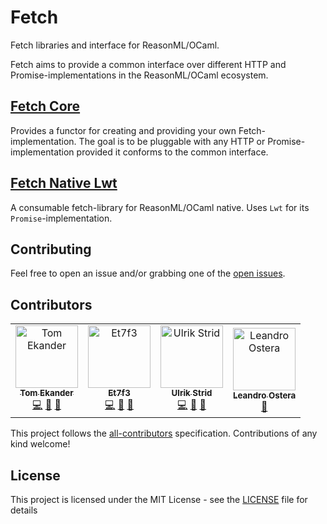 # Fetch

Fetch libraries and interface for ReasonML/OCaml.

Fetch aims to provide a common interface over different HTTP and Promise-implementations in the ReasonML/OCaml ecosystem.

## [Fetch Core](./src/fetch-core)

Provides a functor for creating and providing your own Fetch-implementation. The goal is to be pluggable with any HTTP or Promise-implementation provided it conforms to the common interface.

## [Fetch Native Lwt](./src/fetch-native-lwt)

A consumable fetch-library for ReasonML/OCaml native. Uses `Lwt` for its `Promise`-implementation.

## Contributing

Feel free to open an issue and/or grabbing one of the [open issues](https://github.com/lessp/reason-fetch/issues).

## Contributors

<!-- ALL-CONTRIBUTORS-LIST:START - Do not remove or modify this section -->
<!-- prettier-ignore-start -->
<!-- markdownlint-disable -->
<table>
  <tr>
    <td align="center"><a href="https://lessp.dev/"><img src="https://avatars3.githubusercontent.com/u/17602389?v=4" width="100px;" alt="Tom Ekander"/><br /><sub><b>Tom Ekander</b></sub></a><br /><a href="https://github.com/lessp/reason-fetch/commits?author=lessp" title="Code">💻</a> <a href="#ideas-lessp" title="Ideas, Planning, & Feedback">🤔</a> <a href="https://github.com/lessp/reason-fetch/commits?author=lessp" title="Documentation">📖</a></td>
    <td align="center"><a href="https://github.com/Et7f3"><img src="https://avatars2.githubusercontent.com/u/29592775?v=4" width="100px;" alt="Et7f3"/><br /><sub><b>Et7f3</b></sub></a><br /><a href="https://github.com/lessp/reason-fetch/commits?author=Et7f3" title="Code">💻</a> <a href="#ideas-Et7f3" title="Ideas, Planning, & Feedback">🤔</a> <a href="#review-Et7f3" title="Reviewed Pull Requests">👀</a></td>
    <td align="center"><a href="https://github.com/ulrikstrid"><img src="https://avatars3.githubusercontent.com/u/1607770?v=4" width="100px;" alt="Ulrik Strid"/><br /><sub><b>Ulrik Strid</b></sub></a><br /><a href="https://github.com/lessp/reason-fetch/commits?author=ulrikstrid" title="Code">💻</a> <a href="#ideas-ulrikstrid" title="Ideas, Planning, & Feedback">🤔</a> <a href="#review-ulrikstrid" title="Reviewed Pull Requests">👀</a></td>
    <td align="center"><a href="https://ostera.io"><img src="https://avatars0.githubusercontent.com/u/854222?v=4" width="100px;" alt="Leandro Ostera"/><br /><sub><b>Leandro Ostera</b></sub></a><br /><a href="#ideas-ostera" title="Ideas, Planning, & Feedback">🤔</a></td>
  </tr>
</table>

<!-- markdownlint-enable -->
<!-- prettier-ignore-end -->

<!-- ALL-CONTRIBUTORS-LIST:END -->

This project follows the [all-contributors](https://github.com/kentcdodds/all-contributors) specification. Contributions of any kind welcome!

## License

This project is licensed under the MIT License - see the [LICENSE](./LICENSE) file for details

